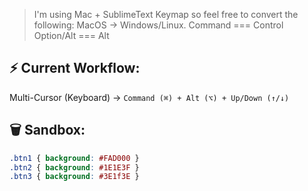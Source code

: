> I'm using Mac + SublimeText Keymap so feel free to convert the following:
> MacOS         →     Windows/Linux.
> Command      ===    Control
> Option/Alt   ===    Alt




## ⚡ Current Workflow:

Multi-Cursor (Keyboard)     →     `Command (⌘) + Alt (⌥) + Up/Down (↑/↓)`


## 🗑 Sandbox:

```css
.btn1 { background: #FAD000 }
.btn2 { background: #1E1E3F }
.btn3 { background: #3E1f3E }
```
